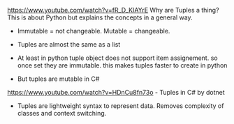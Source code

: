 https://www.youtube.com/watch?v=fR_D_KIAYrE Why are Tuples a thing? This is about Python but explains the concepts in a general way.
* Immutable = not changeable. Mutable = changeable. 
* Tuples are almost the same as a list
* At least in python tuple object does not support item assignement. so once set they are immutable. this makes tuples faster to create in python

* But tuples are mutable in C#

https://www.youtube.com/watch?v=HDnCu8fn73o - Tuples in C# by dotnet
* Tuples are lightweight syntax to represent data. Removes complexity of classes and context switching.